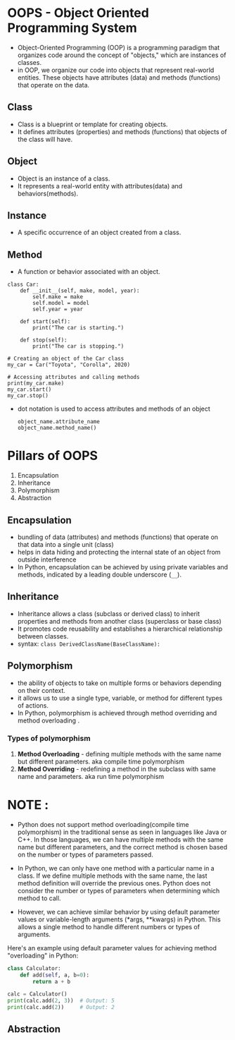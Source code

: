 # OOPS - Object Oriented Programming System 
- Object-Oriented Programming (OOP) is a programming paradigm that organizes code around the concept of "objects," which are instances of classes.
- in OOP, we organize our code into objects that represent real-world entities. These objects have attributes (data) and methods (functions) that operate on the data.

## Class
- Class is a blueprint or template for creating objects.
- It defines attributes (properties) and methods (functions) that objects of the class will have.
  
## Object
- Object is an instance of a class.
- It represents a real-world entity with attributes(data) and behaviors(methods).

## Instance
- A specific occurrence of an object created from a class.

## Method
- A function or behavior associated with an object.

```
class Car:
    def __init__(self, make, model, year):
        self.make = make
        self.model = model
        self.year = year

    def start(self):
        print("The car is starting.")

    def stop(self):
        print("The car is stopping.")

# Creating an object of the Car class
my_car = Car("Toyota", "Corolla", 2020)

# Accessing attributes and calling methods
print(my_car.make)
my_car.start()
my_car.stop()
```
- dot notation is used to access attributes and methods of an object 
  ```
  object_name.attribute_name
  object_name.method_name()
  ```


# Pillars of OOPS
1. Encapsulation
2. Inheritance
3. Polymorphism
4. Abstraction

## Encapsulation
- bundling of data (attributes) and methods (functions) that operate on that data into a single unit (class)
- helps in data hiding and protecting the internal state of an object from outside interference
- In Python, encapsulation can be achieved by using private variables and methods, indicated by a leading double underscore (`__`).

## Inheritance
- Inheritance allows a class (subclass or derived class) to inherit properties and methods from another class (superclass or base class)
- It promotes code reusability and establishes a hierarchical relationship between classes.
- syntax: ```class DerivedClassName(BaseClassName):```

## Polymorphism
- the ability of objects to take on multiple forms or behaviors depending on their context.
- it allows us to use a single type, variable, or method for different types of actions.
- In Python, polymorphism is achieved through method overriding  and method overloading .

###  Types of polymorphism
1. **Method Overloading** - defining multiple methods with the same name but different parameters. aka compile time polymorphism
2. **Method Overriding** - redefining a method in the subclass with same name and parameters. aka run time polymorphism


# NOTE : 
- Python does not support method overloading(compile time polymorphism) in the traditional sense as seen in languages like Java or C++. In those languages, we can have multiple methods with the same name but different parameters, and the correct method is chosen based on the number or types of parameters passed.

- In Python, we can only have one method with a particular name in a class. If we define multiple methods with the same name, the last method definition will override the previous ones. Python does not consider the number or types of parameters when determining which method to call.

- However, we can achieve similar behavior by using default parameter values or variable-length arguments (*args, **kwargs) in Python. This allows a single method to handle different numbers or types of arguments.

Here's an example using default parameter values for achieving method "overloading" in Python:

```python
class Calculator:
    def add(self, a, b=0):
        return a + b

calc = Calculator()
print(calc.add(2, 3))  # Output: 5
print(calc.add(2))     # Output: 2
```
## Abstraction
